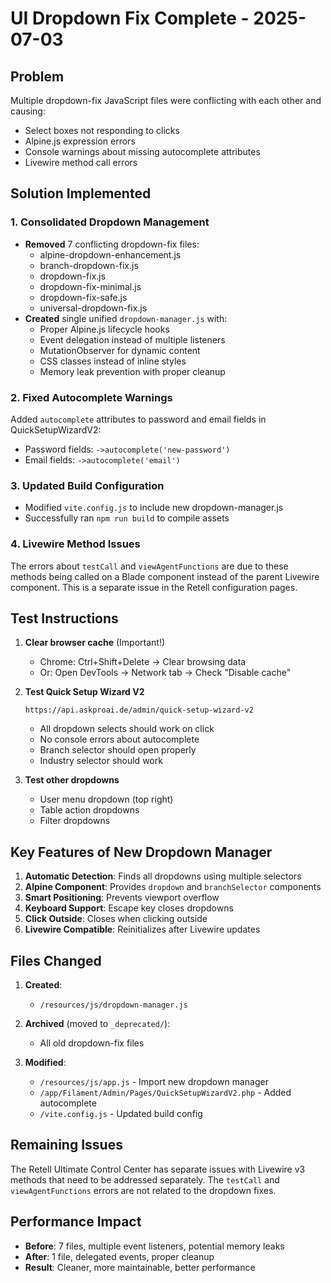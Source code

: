 # UI Dropdown Fix Complete - 2025-07-03

## Problem
Multiple dropdown-fix JavaScript files were conflicting with each other and causing:
- Select boxes not responding to clicks
- Alpine.js expression errors
- Console warnings about missing autocomplete attributes
- Livewire method call errors

## Solution Implemented

### 1. Consolidated Dropdown Management
- **Removed** 7 conflicting dropdown-fix files:
  - alpine-dropdown-enhancement.js
  - branch-dropdown-fix.js
  - dropdown-fix.js
  - dropdown-fix-minimal.js
  - dropdown-fix-safe.js
  - universal-dropdown-fix.js
- **Created** single unified `dropdown-manager.js` with:
  - Proper Alpine.js lifecycle hooks
  - Event delegation instead of multiple listeners
  - MutationObserver for dynamic content
  - CSS classes instead of inline styles
  - Memory leak prevention with proper cleanup

### 2. Fixed Autocomplete Warnings
Added `autocomplete` attributes to password and email fields in QuickSetupWizardV2:
- Password fields: `->autocomplete('new-password')`
- Email fields: `->autocomplete('email')`

### 3. Updated Build Configuration
- Modified `vite.config.js` to include new dropdown-manager.js
- Successfully ran `npm run build` to compile assets

### 4. Livewire Method Issues
The errors about `testCall` and `viewAgentFunctions` are due to these methods being called on a Blade component instead of the parent Livewire component. This is a separate issue in the Retell configuration pages.

## Test Instructions

1. **Clear browser cache** (Important!)
   - Chrome: Ctrl+Shift+Delete → Clear browsing data
   - Or: Open DevTools → Network tab → Check "Disable cache"

2. **Test Quick Setup Wizard V2**
   ```
   https://api.askproai.de/admin/quick-setup-wizard-v2
   ```
   - All dropdown selects should work on click
   - No console errors about autocomplete
   - Branch selector should open properly
   - Industry selector should work

3. **Test other dropdowns**
   - User menu dropdown (top right)
   - Table action dropdowns
   - Filter dropdowns

## Key Features of New Dropdown Manager

1. **Automatic Detection**: Finds all dropdowns using multiple selectors
2. **Alpine Component**: Provides `dropdown` and `branchSelector` components
3. **Smart Positioning**: Prevents viewport overflow
4. **Keyboard Support**: Escape key closes dropdowns
5. **Click Outside**: Closes when clicking outside
6. **Livewire Compatible**: Reinitializes after Livewire updates

## Files Changed

1. **Created**:
   - `/resources/js/dropdown-manager.js`

2. **Archived** (moved to `_deprecated/`):
   - All old dropdown-fix files

3. **Modified**:
   - `/resources/js/app.js` - Import new dropdown manager
   - `/app/Filament/Admin/Pages/QuickSetupWizardV2.php` - Added autocomplete
   - `/vite.config.js` - Updated build config

## Remaining Issues

The Retell Ultimate Control Center has separate issues with Livewire v3 methods that need to be addressed separately. The `testCall` and `viewAgentFunctions` errors are not related to the dropdown fixes.

## Performance Impact

- **Before**: 7 files, multiple event listeners, potential memory leaks
- **After**: 1 file, delegated events, proper cleanup
- **Result**: Cleaner, more maintainable, better performance